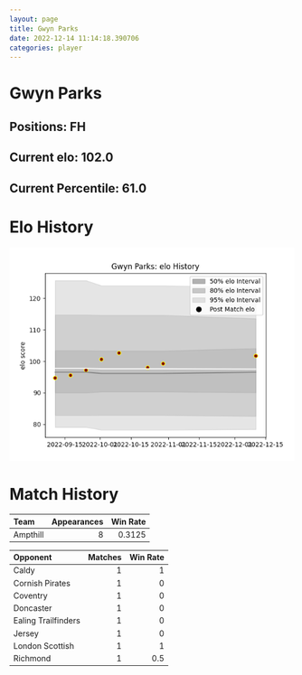 ```yaml
---  
layout: page  
title: Gwyn Parks  
date: 2022-12-14 11:14:18.390706  
categories: player  
---
```

# Gwyn Parks

## Positions: FH

## Current elo: 102.0

## Current Percentile: 61.0

# Elo History


![elo history](history_GwynParks.png)
# Match History


| Team     |   Appearances |   Win Rate |
|:---------|--------------:|-----------:|
| Ampthill |             8 |     0.3125 |

| Opponent            |   Matches |   Win Rate |
|:--------------------|----------:|-----------:|
| Caldy               |         1 |        1   |
| Cornish Pirates     |         1 |        0   |
| Coventry            |         1 |        0   |
| Doncaster           |         1 |        0   |
| Ealing Trailfinders |         1 |        0   |
| Jersey              |         1 |        0   |
| London Scottish     |         1 |        1   |
| Richmond            |         1 |        0.5 |